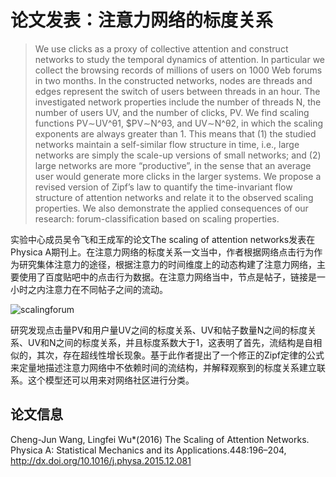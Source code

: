 

# 论文发表：注意力网络的标度关系

> We use clicks as a proxy of collective attention and construct networks to study the temporal dynamics of attention. In particular we collect the browsing records of millions of users on 1000 Web forums in two months. In the constructed networks, nodes are threads and edges represent the switch of users between threads in an hour. The investigated network properties include the number of threads N, the number of users UV, and the number of clicks, PV. We find scaling functions PV∼UV^θ1, $PV∼N^θ3, and UV∼N^θ2, in which the scaling exponents are always greater than 1. This means that (1) the studied networks maintain a self-similar flow structure in time, i.e., large networks are simply the scale-up versions of small networks; and (2) large networks are more “productive”, in the sense that an average user would generate more clicks in the larger systems. We propose a revised version of Zipf’s law to quantify the time-invariant flow structure of attention networks and relate it to the observed scaling properties. We also demonstrate the applied consequences of our research: forum-classification based on scaling properties.

实验中心成员吴令飞和王成军的论文The scaling of attention networks发表在Physica A期刊上。在注意力网络的标度关系一文当中，作者根据网络点击行为作为研究集体注意力的途径，根据注意力的时间维度上的动态构建了注意力网络，主要使用了百度贴吧中的点击行为数据。在注意力网络当中，节点是帖子，链接是一小时之内注意力在不同帖子之间的流动。

![scalingforum](/wp-content/uploads/2016/01/scalingforum.jpg)

研究发现点击量PV和用户量UV之间的标度关系、UV和帖子数量N之间的标度关系、UV和N之间的标度关系，并且标度系数大于1，这表明了首先，流结构是自相似的，其次，存在超线性增长现象。基于此作者提出了一个修正的Zipf定律的公式来定量地描述注意力网络中不依赖时间的流结构，并解释观察到的标度关系建立联系。这个模型还可以用来对网络社区进行分类。

## 论文信息

Cheng-Jun Wang, Lingfei Wu*(2016) The Scaling of Attention Networks. Physica A: Statistical Mechanics and its Applications.448:196–204, <http://dx.doi.org/10.1016/j.physa.2015.12.081>
